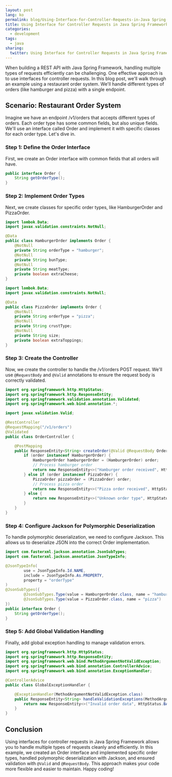 ```yaml
---
layout: post
lang: ko
permalink: blog/Using-Interface-for-Controller-Requests-in-Java Spring-Framework
title: Using Interface for Controller Requests in Java Spring Framework
categories:
  - development
tags:
  - java
sharing:
  twitter: Using Interface for Controller Requests in Java Spring Framework
---
```


When building a REST API with Java Spring Framework, handling multiple types of requests efficiently can be challenging. One effective approach is to use interfaces for controller requests. In this blog post, we'll walk through an example using a restaurant order system. We'll handle different types of orders (like hamburger and pizza) with a single endpoint.

## Scenario: Restaurant Order System

Imagine we have an endpoint /v1/orders that accepts different types of orders. Each order type has some common fields, but also unique fields. We'll use an interface called Order and implement it with specific classes for each order type. Let's dive in.

### Step 1: Define the Order Interface

First, we create an Order interface with common fields that all orders will have.

```java
public interface Order {
    String getOrderType();
}
```

### Step 2: Implement Order Types

Next, we create classes for specific order types, like HamburgerOrder and PizzaOrder.

```java
import lombok.Data;
import javax.validation.constraints.NotNull;

@Data
public class HamburgerOrder implements Order {
    @NotNull
    private String orderType = "hamburger";
    @NotNull
    private String bunType;
    @NotNull
    private String meatType;
    private boolean extraCheese;
}
```

```java
import lombok.Data;
import javax.validation.constraints.NotNull;

@Data
public class PizzaOrder implements Order {
    @NotNull
    private String orderType = "pizza";
    @NotNull
    private String crustType;
    @NotNull
    private String size;
    private boolean extraToppings;
}
```

### Step 3: Create the Controller

Now, we create the controller to handle the /v1/orders POST request. We'll use `@RequestBody` and `@Valid` annotations to ensure the request body is correctly validated.

```java
import org.springframework.http.HttpStatus;
import org.springframework.http.ResponseEntity;
import org.springframework.validation.annotation.Validated;
import org.springframework.web.bind.annotation.*;

import javax.validation.Valid;

@RestController
@RequestMapping("/v1/orders")
@Validated
public class OrderController {

    @PostMapping
    public ResponseEntity<String> createOrder(@Valid @RequestBody Order order) {
        if (order instanceof HamburgerOrder) {
            HamburgerOrder hamburgerOrder = (HamburgerOrder) order;
            // Process hamburger order
            return new ResponseEntity<>("Hamburger order received", HttpStatus.OK);
        } else if (order instanceof PizzaOrder) {
            PizzaOrder pizzaOrder = (PizzaOrder) order;
            // Process pizza order
            return new ResponseEntity<>("Pizza order received", HttpStatus.OK);
        } else {
            return new ResponseEntity<>("Unknown order type", HttpStatus.BAD_REQUEST);
        }
    }
}
```

### Step 4: Configure Jackson for Polymorphic Deserialization

To handle polymorphic deserialization, we need to configure Jackson. This allows us to deserialize JSON into the correct Order implementation.

```java
import com.fasterxml.jackson.annotation.JsonSubTypes;
import com.fasterxml.jackson.annotation.JsonTypeInfo;

@JsonTypeInfo(
        use = JsonTypeInfo.Id.NAME,
        include = JsonTypeInfo.As.PROPERTY,
        property = "orderType"
)
@JsonSubTypes({
        @JsonSubTypes.Type(value = HamburgerOrder.class, name = "hamburger"),
        @JsonSubTypes.Type(value = PizzaOrder.class, name = "pizza")
})
public interface Order {
    String getOrderType();
}
```

### Step 5: Add Global Validation Handling

Finally, add global exception handling to manage validation errors.

```java
import org.springframework.http.HttpStatus;
import org.springframework.http.ResponseEntity;
import org.springframework.web.bind.MethodArgumentNotValidException;
import org.springframework.web.bind.annotation.ControllerAdvice;
import org.springframework.web.bind.annotation.ExceptionHandler;

@ControllerAdvice
public class GlobalExceptionHandler {

    @ExceptionHandler(MethodArgumentNotValidException.class)
    public ResponseEntity<String> handleValidationExceptions(MethodArgumentNotValidException ex) {
        return new ResponseEntity<>("Invalid order data", HttpStatus.BAD_REQUEST);
    }
}
```

## Conclusion

Using interfaces for controller requests in Java Spring Framework allows you to handle multiple types of requests cleanly and efficiently. In this example, we created an Order interface and implemented specific order types, handled polymorphic deserialization with Jackson, and ensured validation with `@Valid` and `@RequestBody`. This approach makes your code more flexible and easier to maintain. Happy coding!
